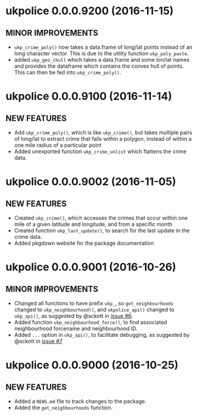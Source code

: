 # ukpolice 0.0.0.9200 (2016-11-15)

## MINOR IMPROVEMENTS

* `ukp_crime_poly()` now takes a data.frame of long/lat points instead of an long character vector. This is due to the utility function `ukp_poly_paste`.
* added `ukp_geo_chull` which takes a data.frame and some lon/lat names and provides the dataframe which contains the convex hull of points. This can then be fed into `ukp_crime_poly()`.

# ukpolice 0.0.0.9100 (2016-11-14)

## NEW FEATURES

* Add `ukp_crime_poly()`, which is like `ukp_crime()`, but takes multiple pairs of long/lat to extract crime that falls within a polygon, instead of within a one mile radius of a particular point
* Added unexported function `ukp_crime_unlist` which flattens the crime data.

# ukpolice 0.0.0.9002 (2016-11-05)

## NEW FEATURES

* Created `ukp_crime()`, which accesses the crimes that occur within one mile of a given latitude and longitude, and from a specific month
* Created function `ukp_last_update()`, to search for the last update in the crime data.
* Added pkgdown website for the package documentation

# ukpolice 0.0.0.9001 (2016-10-26)

## MINOR IMPROVEMENTS
* Changed all functions to have prefix `ukp_`, so `get_neighbourhoods` changed to `ukp_neighbourhood()`, and `ukpolice_api()` changed to `ukp_api()`, as suggested by @sckott in [issue #6](https://github.com/njtierney/ukpolice/issues/6).
* Added function `ukp_neighbourhood_force()`, to find associated neighbourhood forcename and neighbourhood ID.
* Added `...` option in `ukp_api()`, to facilitate debugging, as suggested by @sckott in [issue #7](https://github.com/njtierney/ukpolice/issues/7)

# ukpolice 0.0.0.9000 (2016-10-25)

## NEW FEATURES
* Added a `NEWS.md` file to track changes to the package.
* Added the `get_neighbourhoods` function.

<!--NEW FEATURES, MINOR IMPROVEMENTS, BUG FIXES, DEPRECATED AND DEFUNCT -- >
